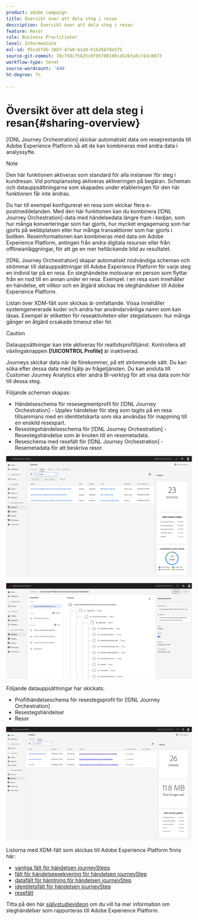 ```yaml
---
product: adobe campaign
title: Översikt över att dela steg i resan
description: Översikt över att dela steg i resan
feature: Resor
role: Business Practitioner
level: Intermediate
exl-id: 95ca5fdb-38b7-47a0-b1a9-b1b26bf8e5f5
source-git-commit: 78c758c75825c0f85788190c4526fa5c743c6673
workflow-type: tm+mt
source-wordcount: '440'
ht-degree: 7%

---
```


# Översikt över att dela steg i resan{#sharing-overview}

[!DNL Journey Orchestration] skickar automatiskt data om reseprestanda till Adobe Experience Platform så att de kan kombineras med andra data i analyssyfte.

>[!NOTE]
>
>Den här funktionen aktiveras som standard för alla instanser för steg i kundresan. Vid portoplanssteg aktiveras aktiveringen på begäran. Scheman och datauppsättningarna som skapades under etableringen för den här funktionen får inte ändras.

Du har till exempel konfigurerat en resa som skickar flera e-postmeddelanden. Med den här funktionen kan du kombinera [!DNL Journey Orchestration]-data med händelsedata längre fram i kedjan, som hur många konverteringar som har gjorts, hur mycket engagemang som har gjorts på webbplatsen eller hur många transaktioner som har gjorts i butiken. Reseinformationen kan kombineras med data om Adobe Experience Platform, antingen från andra digitala resurser eller från offlineanläggningar, för att ge en mer heltäckande bild av resultatet.

[!DNL Journey Orchestration] skapar automatiskt nödvändiga scheman och strömmar till datauppsättningar till Adobe Experience Platform för varje steg en individ tar på en resa. En steghändelse motsvarar en person som flyttar från en nod till en annan under en resa. Exempel: i en resa som innehåller en händelse, ett villkor och en åtgärd skickas tre steghändelser till Adobe Experience Platform.

Listan över XDM-fält som skickas är omfattande. Vissa innehåller systemgenererade koder och andra har användarvänliga namn som kan läsas. Exempel är etiketten för reseaktiviteten eller stegstatusen: hur många gånger en åtgärd orsakade timeout eller fel.

>[!CAUTION]
>
>Datauppsättningar kan inte aktiveras för realtidsprofiltjänst. Kontrollera att växlingsknappen **[!UICONTROL Profile]** är inaktiverad.

Journeys skickar data när de förekommer, på ett strömmande sätt. Du kan söka efter dessa data med hjälp av frågetjänsten. Du kan ansluta till Customer Journey Analytics eller andra BI-verktyg för att visa data som hör till dessa steg.

Följande scheman skapas:

* Händelseschema för resesegmentprofil för [!DNL Journey Orchestration] - Upplev händelser för steg som tagits på en resa tillsammans med en identitetskarta som ska användas för mappning till en enskild resespart.
* Resestegshändelseschema för [!DNL Journey Orchestration] - Resestegshändelse som är knuten till en resemetadata.
* Reseschema med resefält för [!DNL Journey Orchestration] - Resemetadata för att beskriva resor.

![](../assets/sharing1.png)

![](../assets/sharing2.png)

Följande datauppsättningar har skickats:

* Profilhändelseschema för resestegsprofil för [!DNL Journey Orchestration]
* Resestegshändelser
* Resor

![](../assets/sharing3.png)

Listorna med XDM-fält som skickas till Adobe Experience Platform finns här:

* [vanliga fält för händelsen journeySteps](../building-journeys/sharing-common-fields.md)
* [fält för händelseexekvering för händelsen journeyStep](../building-journeys/sharing-execution-fields.md)
* [datafält för hämtning för händelsen journeyStep](../building-journeys/sharing-fetch-fields.md)
* [identitetsfält för händelsen journeyStep](../building-journeys/sharing-identity-fields.md)
* [resefält](../building-journeys/sharing-journey-fields.md)

Titta på den här [självstudievideon](https://experienceleague.adobe.com/docs/journey-orchestration-learn/tutorials/reporting-step-events-to-adobe-experience-platform.html) om du vill ha mer information om steghändelser som rapporteras till Adobe Experience Platform.
